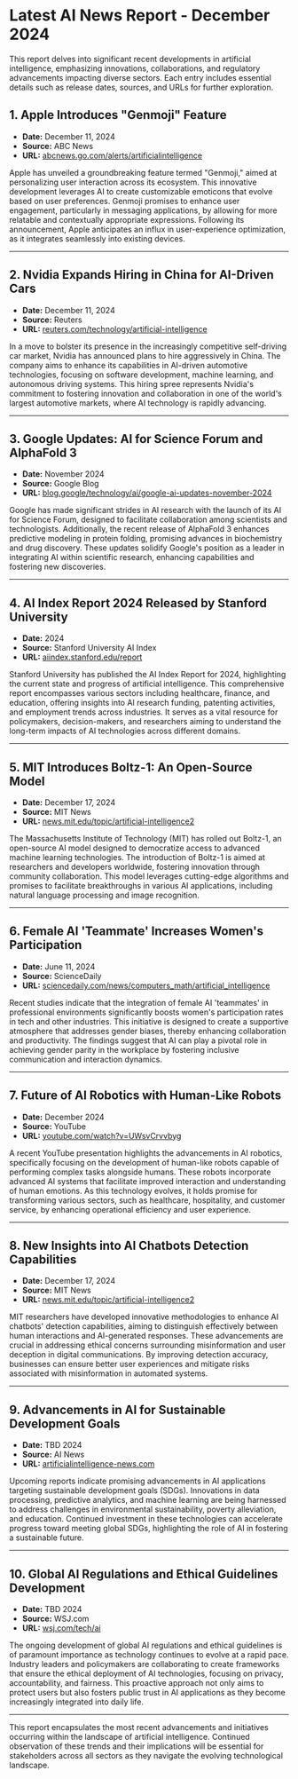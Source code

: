 # Latest AI News Report - December 2024

This report delves into significant recent developments in artificial intelligence, emphasizing innovations, collaborations, and regulatory advancements impacting diverse sectors. Each entry includes essential details such as release dates, sources, and URLs for further exploration.

## 1. Apple Introduces "Genmoji" Feature
- **Date:** December 11, 2024  
- **Source:** ABC News  
- **URL:** [abcnews.go.com/alerts/artificialintelligence](https://abcnews.go.com/alerts/artificialintelligence)  

Apple has unveiled a groundbreaking feature termed "Genmoji," aimed at personalizing user interaction across its ecosystem. This innovative development leverages AI to create customizable emoticons that evolve based on user preferences. Genmoji promises to enhance user engagement, particularly in messaging applications, by allowing for more relatable and contextually appropriate expressions. Following its announcement, Apple anticipates an influx in user-experience optimization, as it integrates seamlessly into existing devices.

---

## 2. Nvidia Expands Hiring in China for AI-Driven Cars
- **Date:** December 11, 2024  
- **Source:** Reuters  
- **URL:** [reuters.com/technology/artificial-intelligence](https://www.reuters.com/technology/artificial-intelligence/)  

In a move to bolster its presence in the increasingly competitive self-driving car market, Nvidia has announced plans to hire aggressively in China. The company aims to enhance its capabilities in AI-driven automotive technologies, focusing on software development, machine learning, and autonomous driving systems. This hiring spree represents Nvidia's commitment to fostering innovation and collaboration in one of the world's largest automotive markets, where AI technology is rapidly advancing.

---

## 3. Google Updates: AI for Science Forum and AlphaFold 3
- **Date:** November 2024  
- **Source:** Google Blog  
- **URL:** [blog.google/technology/ai/google-ai-updates-november-2024](https://blog.google/technology/ai/google-ai-updates-november-2024/)  

Google has made significant strides in AI research with the launch of its AI for Science Forum, designed to facilitate collaboration among scientists and technologists. Additionally, the recent release of AlphaFold 3 enhances predictive modeling in protein folding, promising advances in biochemistry and drug discovery. These updates solidify Google's position as a leader in integrating AI within scientific research, enhancing capabilities and fostering new discoveries.

---

## 4. AI Index Report 2024 Released by Stanford University
- **Date:** 2024  
- **Source:** Stanford University AI Index  
- **URL:** [aiindex.stanford.edu/report](https://aiindex.stanford.edu/report/)  

Stanford University has published the AI Index Report for 2024, highlighting the current state and progress of artificial intelligence. This comprehensive report encompasses various sectors including healthcare, finance, and education, offering insights into AI research funding, patenting activities, and employment trends across industries. It serves as a vital resource for policymakers, decision-makers, and researchers aiming to understand the long-term impacts of AI technologies across different domains.

---

## 5. MIT Introduces Boltz-1: An Open-Source Model
- **Date:** December 17, 2024  
- **Source:** MIT News  
- **URL:** [news.mit.edu/topic/artificial-intelligence2](https://news.mit.edu/topic/artificial-intelligence2)  

The Massachusetts Institute of Technology (MIT) has rolled out Boltz-1, an open-source AI model designed to democratize access to advanced machine learning technologies. The introduction of Boltz-1 is aimed at researchers and developers worldwide, fostering innovation through community collaboration. This model leverages cutting-edge algorithms and promises to facilitate breakthroughs in various AI applications, including natural language processing and image recognition.

---

## 6. Female AI 'Teammate' Increases Women's Participation
- **Date:** June 11, 2024  
- **Source:** ScienceDaily  
- **URL:** [sciencedaily.com/news/computers_math/artificial_intelligence](https://www.sciencedaily.com/news/computers_math/artificial_intelligence/)  

Recent studies indicate that the integration of female AI 'teammates' in professional environments significantly boosts women's participation rates in tech and other industries. This initiative is designed to create a supportive atmosphere that addresses gender biases, thereby enhancing collaboration and productivity. The findings suggest that AI can play a pivotal role in achieving gender parity in the workplace by fostering inclusive communication and interaction dynamics.

---

## 7. Future of AI Robotics with Human-Like Robots
- **Date:** December 2024  
- **Source:** YouTube  
- **URL:** [youtube.com/watch?v=UWsvCrvvbyg](https://www.youtube.com/watch?v=UWsvCrvvbyg)  

A recent YouTube presentation highlights the advancements in AI robotics, specifically focusing on the development of human-like robots capable of performing complex tasks alongside humans. These robots incorporate advanced AI systems that facilitate improved interaction and understanding of human emotions. As this technology evolves, it holds promise for transforming various sectors, such as healthcare, hospitality, and customer service, by enhancing operational efficiency and user experience.

---

## 8. New Insights into AI Chatbots Detection Capabilities
- **Date:** December 17, 2024  
- **Source:** MIT News  
- **URL:** [news.mit.edu/topic/artificial-intelligence2](https://news.mit.edu/topic/artificial-intelligence2)  

MIT researchers have developed innovative methodologies to enhance AI chatbots' detection capabilities, aiming to distinguish effectively between human interactions and AI-generated responses. These advancements are crucial in addressing ethical concerns surrounding misinformation and user deception in digital communications. By improving detection accuracy, businesses can ensure better user experiences and mitigate risks associated with misinformation in automated systems.

---

## 9. Advancements in AI for Sustainable Development Goals
- **Date:** TBD 2024  
- **Source:** AI News  
- **URL:** [artificialintelligence-news.com](https://www.artificialintelligence-news.com/)  

Upcoming reports indicate promising advancements in AI applications targeting sustainable development goals (SDGs). Innovations in data processing, predictive analytics, and machine learning are being harnessed to address challenges in environmental sustainability, poverty alleviation, and education. Continued investment in these technologies can accelerate progress toward meeting global SDGs, highlighting the role of AI in fostering a sustainable future.

---

## 10. Global AI Regulations and Ethical Guidelines Development
- **Date:** TBD 2024  
- **Source:** WSJ.com  
- **URL:** [wsj.com/tech/ai](https://www.wsj.com/tech/ai)  

The ongoing development of global AI regulations and ethical guidelines is of paramount importance as technology continues to evolve at a rapid pace. Industry leaders and policymakers are collaborating to create frameworks that ensure the ethical deployment of AI technologies, focusing on privacy, accountability, and fairness. This proactive approach not only aims to protect users but also fosters public trust in AI applications as they become increasingly integrated into daily life.

---

This report encapsulates the most recent advancements and initiatives occurring within the landscape of artificial intelligence. Continued observation of these trends and their implications will be essential for stakeholders across all sectors as they navigate the evolving technological landscape.
